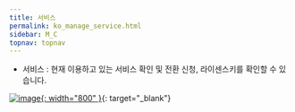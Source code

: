 ```yaml
---
title: 서비스
permalink: ko_manage_service.html
sidebar: M_C
topnav: topnav
---
```


- 서비스 : 현재 이용하고 있는 서비스 확인 및 전환 신청, 라이센스키를 확인할 수 있습니다.

[![image](/docs/images/Manual/common/manage/service/1.png){: width="800" }](/docs/images/Manual/common/manage/service/1.png){: target="_blank"}